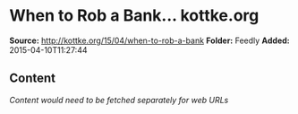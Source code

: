 # When to Rob a Bank... kottke.org

**Source:** http://kottke.org/15/04/when-to-rob-a-bank
**Folder:** Feedly
**Added:** 2015-04-10T11:27:44




## Content
*Content would need to be fetched separately for web URLs*
